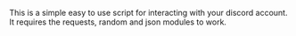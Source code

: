 This is a simple easy to use script for interacting with your discord account.
It requires the requests, random and json modules to work.
